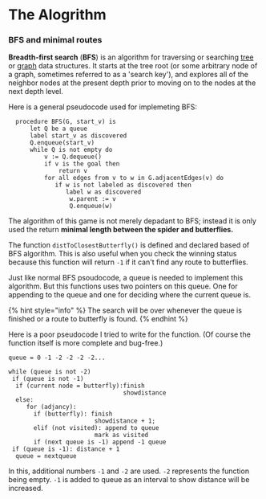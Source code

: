 # The Alogrithm

### BFS and minimal routes

**Breadth-first search** \(**BFS**\) is an algorithm for traversing or searching [tree](https://en.wikipedia.org/wiki/Tree_data_structure) or [graph](https://en.wikipedia.org/wiki/Graph_%28data_structure%29) data structures. It starts at the tree root \(or some arbitrary node of a graph, sometimes referred to as a 'search key'\), and explores all of the neighbor nodes at the present depth prior to moving on to the nodes at the next depth level.

Here is a general pseudocode used for implemeting BFS:

```text
  procedure BFS(G, start_v) is
      let Q be a queue
      label start_v as discovered
      Q.enqueue(start_v)
      while Q is not empty do
          v := Q.dequeue()
          if v is the goal then
              return v
          for all edges from v to w in G.adjacentEdges(v) do
             if w is not labeled as discovered then
                label w as discovered
                 w.parent := v
                 Q.enqueue(w) 
```

The algorithm of this game is not merely depadant to BFS; instead it is only used the return **minimal length between the spider and butterflies.** 

The function `distToClosestButterfly()` is defined and declared based of BFS algorithm. This is also useful when you check the winning status because this function will return `-1` if it can't find any route to butterflies.

Just like normal BFS psoudocode, a queue is needed to implement this algorithm. But this functions uses two pointers on this queue. One for appending to the queue and one for deciding where the current queue is. 

{% hint style="info" %}
The search will be over whenever the queue is finished or a route to butterfly is found.
{% endhint %}

Here is a poor pseudocode I tried to write for the function. \(Of course the function itself is more complete and bug-free.\)

```text
queue = 0 -1 -2 -2 -2 -2...

while (queue is not -2)
 if (queue is not -1)
  if (current node = butterfly):finish 
                                showdistance
  else:
     for (adjancy):
       if (butterfly): finish
                        showdistance + 1;
       elif (not visited): append to queue
                        mark as visited
       if (next queue is -1) append -1 queue
 if (queue is -1): distance + 1
  queue = nextqueue
```

In this, additional numbers `-1` and `-2` are used. `-2` represents the function being empty. `-1` is added to queue as an interval to show distance will be increased.





